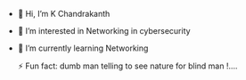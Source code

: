 - 👋 Hi, I’m K Chandrakanth
- 👀 I’m interested in Networking in cybersecurity
- 🌱 I’m currently learning Networking

  ⚡ Fun fact: dumb man telling to see nature for blind man !....

<!---
psycho8976/psycho8976 is a ✨ special ✨ repository because its `README.md` (this file) appears on your GitHub profile.
You can click the Preview link to take a look at your changes.
--->
    
